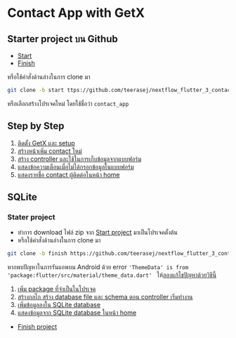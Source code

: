 
# Contact App with GetX

## Starter project บน Github

- [Start](https://github.com/teerasej/nextflow_flutter_3_contact_app/tree/start)
- [Finish](https://github.com/teerasej/nextflow_flutter_3_contact_app/tree/finish)

หรือใช้คำสั่งด้านล่างในการ clone มา

```bash
git clone -b start ttps://github.com/teerasej/nextflow_flutter_3_contact_app
```
หรือเลือกสร้างโปรเจคใหม่ โดยใช้ชื่อว่า `contact_app`

## Step by Step

1. [ติดตั้ง GetX และ setup](1-setup-getx.md)
2. [สร้างหน้าเพิ่ม contact ใหม่](2-new-contact-page.md)
3. [สร้าง controller และใช้ในการเก็บข้อมูลจากแบบฟอร์ม](3-controller-form.md)
4. [แสดงข้อความเตือนเมื่อไม่ได้กรอกข้อมูลในแบบฟอร์ม](4-validation.md)
5. [แสดงรายชื่อ contact ผู้ติดต่อในหน้า home](5-contact-controller.md)

## SQLite 

### Stater project

- ทำการ download ไฟล์ zip จาก [Start project](https://github.com/teerasej/nextflow_flutter_3_contact_app/tree/finish) มาเป็นโปรเจคตั้งต้น
- หรือใช้คำสั่งด้านล่างในการ clone มา

```bash
git clone -b finish https://github.com/teerasej/nextflow_flutter_3_contact_app
```

หากพบปัญหาในการรันแอพบน Android ด้วย error `'ThemeData' is from 'package:flutter/src/material/theme_data.dart' ` ให้[ลองแก้ไขปัญหาด้วยวิธีนี้](https://github.com/teerasej/nextflow_flutter_3_contact_app/issues/2#issuecomment-2143506201) 

1. [เพิ่ม package ที่จำเป็นในโปรเจค](6-sqlite.md)
2. [สร้างกลไก สร้าง database file และ schema ตอน controller เริ่มทำงาน](7-sqlite-controller.md)
3. [เพิ่มข้อมูลลงใน SQLite database](8-insert-sqlite.md)
4. [แสดงข้อมูลจาก SQLite database ในหน้า home](9-show-sqlite.md)

- [Finish project](https://github.com/teerasej/nextflow_flutter_3_contact_app/tree/add-sqlite-functionality)
